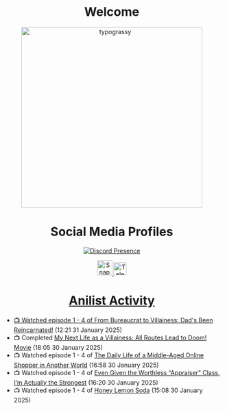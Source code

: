 <div align="center">

# Welcome
<a href="https://github.com/kawarimidoll/typograssy">
    <img alt="typograssy" src="https://typograssy.deno.dev/api?text=%E3%82%88%E3%81%86%E3%81%93%E3%81%9D%E3%81%BF%E3%81%AA%E3%81%95%E3%82%93%20-%20Sheby--&&l0=none&l1=82d9d0&l2=027353&l3=038c4c&l4=01402e&bg=none&frame=none&speed=100&comment=" width="421.99">
</a>

</div>

<div align="center">

# Social Media Profiles

[![Discord Presence](https://lanyard.cnrad.dev/api/612532963938271232)](https://discord.com/users/612532963938271232)


<a href="https://www.snapchat.com/add/a.sheby" title="Snapchat Profile">
    <img src="https://www.freepnglogos.com/uploads/snapchat-logo-png-0.png" width="35" alt="Snapchat Logo" />


<a href="https://t.me/ASheby" title="Telegram Profile">
    <img src="https://www.freepnglogos.com/uploads/telegram-logo-png-0.png" width="30" alt="Telegram Logo" />


</div>

<div align="center">

# Anilist Activity

</div>

<!-- ANILIST_ACTIVITY:start -->

-   📺 Watched episode 1 - 4 of [From Bureaucrat to Villainess: Dad's Been Reincarnated!](https://anilist.co/anime/172453) (12:21 31 January 2025)
-   📺 Completed [My Next Life as a Villainess: All Routes Lead to Doom! Movie](https://anilist.co/anime/139359) (18:05 30 January 2025)
-   📺 Watched episode 1 - 4 of [The Daily Life of a Middle-Aged Online Shopper in Another World](https://anilist.co/anime/180292) (16:58 30 January 2025)
-   📺 Watched episode 1 - 4 of [Even Given the Worthless “Appraiser” Class, I’m Actually the Strongest](https://anilist.co/anime/178548) (16:20 30 January 2025)
-   📺 Watched episode 1 - 4 of [Honey Lemon Soda](https://anilist.co/anime/175443) (15:08 30 January 2025)

<!-- ANILIST_ACTIVITY:end -->

